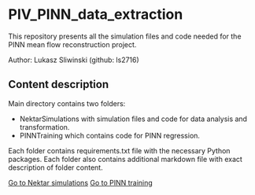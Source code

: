 # PIV_PINN_data_extraction

This repository presents all the simulation files and code needed for the PINN mean flow reconstruction project.

Author: Lukasz Sliwinski (github: ls2716)

## Content description

Main directory contains two folders:

- NektarSimulations with simulation files and code for data analysis and transformation.
- PINNTraining which contains code for PINN regression.

Each folder contains requirements.txt file with the necessary Python packages.
Each folder also contains additional markdown file with exact description of folder content.

[Go to Nektar simulations](NektarSimulations/)
[Go to PINN training](PINNTraining/)
